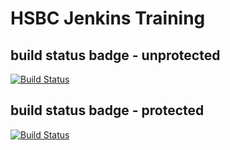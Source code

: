 # HSBC Jenkins Training

## build status badge - unprotected   
[![Build Status](http://54.170.99.27:8080/buildStatus/icon?job=my_pipeline_01)](http://ec2-54-171-99-112.eu-west-1.compute.amazonaws.com:8080/job/my_pipeline_01/)   

## build status badge - protected 
[![Build Status](http://ec2-54-171-99-112.eu-west-1.compute.amazonaws.com:8080/job/my_pipeline_01/badge/icon)](http://ec2-54-171-99-112.eu-west-1.compute.amazonaws.com:8080/job/my_pipeline_01/) 

